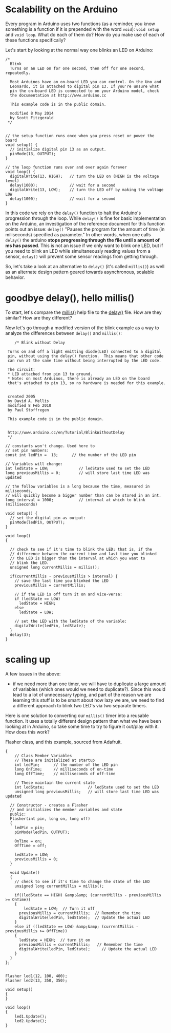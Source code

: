 # Scalability on the Arduino

Every program in Arduino uses two functions (as a reminder, you know something is a function if it is prepended with the word `void`): `void setup` and `void loop`. What do each of them do? How do you make use of each of these functions specifically?

Let's start by looking at the normal way one blinks an LED on Arduino:

```
/*
  Blink
  Turns on an LED on for one second, then off for one second, repeatedly.

  Most Arduinos have an on-board LED you can control. On the Uno and
  Leonardo, it is attached to digital pin 13. If you're unsure what
  pin the on-board LED is connected to on your Arduino model, check
  the documentation at http://www.arduino.cc

  This example code is in the public domain.

  modified 8 May 2014
  by Scott Fitzgerald
 */


// the setup function runs once when you press reset or power the board
void setup() {
  // initialize digital pin 13 as an output.
  pinMode(13, OUTPUT);
}

// the loop function runs over and over again forever
void loop() {
  digitalWrite(13, HIGH);   // turn the LED on (HIGH is the voltage level)
  delay(1000);              // wait for a second
  digitalWrite(13, LOW);    // turn the LED off by making the voltage LOW
  delay(1000);              // wait for a second
}

```

In this code we rely on the `delay()` function to halt the Arduino's progression through the loop. While `delay()`  is fine for basic implementation on the Arduino, an investigation of the reference document for this function points out an issue: `delay()` "Pauses the program for the amount of time (in miliseconds) specified as parameter." In other words, when one calls `delay()` the arduino **stops progressing through the file until x amount of ms has passed**. This is not an issue if we only want to blink one LED, but if you need to blink an LED while simultaneously reading values from a sensor, `delay()` will prevent some sensor readings from getting through.

So, let's take a look at an alternative to `delay()` (it's called `millis()`) as well as an alternate design pattern geared towards asynchronous, scalable behavior.

# goodbye delay(), hello millis()

To start, let's compare the [millis()](https://www.arduino.cc/en/Reference/Millis) help file to the [delay()](https://www.arduino.cc/en/Reference/Delay) file. How are they similar? How are they different?


Now let's go through a modified version of the blink example  as a way to analyze the differences between `delay()` and `millis()`:

```
    /* Blink without Delay

 Turns on and off a light emitting diode(LED) connected to a digital
 pin, without using the delay() function.  This means that other code
 can run at the same time without being interrupted by the LED code.

 The circuit:
 * LED attached from pin 13 to ground.
 * Note: on most Arduinos, there is already an LED on the board
 that's attached to pin 13, so no hardware is needed for this example.


 created 2005
 by David A. Mellis
 modified 8 Feb 2010
 by Paul Stoffregen

 This example code is in the public domain.


 http://www.arduino.cc/en/Tutorial/BlinkWithoutDelay
 */

// constants won't change. Used here to
// set pin numbers:
const int ledPin =  13;      // the number of the LED pin

// Variables will change:
int ledState = LOW;             // ledState used to set the LED
long previousMillis = 0;        // will store last time LED was updated

// the follow variables is a long because the time, measured in miliseconds,
// will quickly become a bigger number than can be stored in an int.
long interval = 1000;           // interval at which to blink (milliseconds)

void setup() {
  // set the digital pin as output:
  pinMode(ledPin, OUTPUT);
}

void loop()
{

  // check to see if it's time to blink the LED; that is, if the
  // difference between the current time and last time you blinked
  // the LED is bigger than the interval at which you want to
  // blink the LED.
  unsigned long currentMillis = millis();

  if(currentMillis - previousMillis > interval) {
    // save the last time you blinked the LED
    previousMillis = currentMillis;

    // if the LED is off turn it on and vice-versa:
    if (ledState == LOW)
      ledState = HIGH;
    else
      ledState = LOW;

    // set the LED with the ledState of the variable:
    digitalWrite(ledPin, ledState);
  }
  delay(3);
}
```

# scaling up

A few issues in the above:
* if we need more than one timer, we will have to duplicate a large amount of variables (which ones would we need to duplicate?). Since this would lead to a lot of unnecessary typing, and part of the reason we are learning this stuff is to be smart about how lazy we are, we need to find a different approach to blink two LED's via two separate timers.

Here is one solution to converting our  `millis()` timer into a reusable function. It uses a totally different design pattern than what we have been looking at in Arduino, so take some time to try to figure it out/play with it. How does this work?

Flasher class, and this example, sourced from Adafruit.

```
{
	// Class Member Variables
	// These are initialized at startup
	int ledPin;      // the number of the LED pin
	long OnTime;     // milliseconds of on-time
	long OffTime;    // milliseconds of off-time

	// These maintain the current state
	int ledState;             		// ledState used to set the LED
	unsigned long previousMillis;  	// will store last time LED was updated

  // Constructor - creates a Flasher
  // and initializes the member variables and state
  public:
  Flasher(int pin, long on, long off)
  {
	ledPin = pin;
	pinMode(ledPin, OUTPUT);

	OnTime = on;
	OffTime = off;

	ledState = LOW;
	previousMillis = 0;
  }

  void Update()
  {
    // check to see if it's time to change the state of the LED
    unsigned long currentMillis = millis();

    if((ledState == HIGH) &amp;&amp; (currentMillis - previousMillis >= OnTime))
    {
    	ledState = LOW;  // Turn it off
      previousMillis = currentMillis;  // Remember the time
      digitalWrite(ledPin, ledState);  // Update the actual LED
    }
    else if ((ledState == LOW) &amp;&amp; (currentMillis - previousMillis >= OffTime))
    {
      ledState = HIGH;  // turn it on
      previousMillis = currentMillis;   // Remember the time
      digitalWrite(ledPin, ledState);	  // Update the actual LED
    }
  }
};


Flasher led1(12, 100, 400);
Flasher led2(13, 350, 350);

void setup()
{
}

void loop()
{
	led1.Update();
	led2.Update();
}
```
